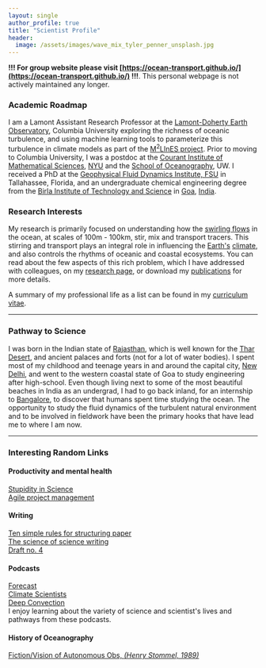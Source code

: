 ```yaml
---
layout: single
author_profile: true
title: "Scientist Profile"
header:
  image: /assets/images/wave_mix_tyler_penner_unsplash.jpg
---
```


**!!! For group website please visit [https://ocean-transport.github.io/](https://ocean-transport.github.io/) !!!**. This personal webpage is not actively maintained any longer. 

### Academic Roadmap
I am a Lamont Assistant Research Professor at the [Lamont-Doherty Earth Observatory](https://www.ldeo.columbia.edu/), Columbia University exploring the richness of oceanic turbulence, and using machine learning tools to parameterize this turbulence in climate models as part of the [M<sup>2</sup>LInES project](https://m2lines.github.io/). Prior to moving to Columbia University, I was a postdoc at the [Courant Institute of Mathematical Sciences][cims], [NYU][nyu] and the [School of Oceanography](https://www.ocean.washington.edu/), UW. I received a PhD at the [Geophysical Fluid Dynamics Institute, FSU][gfdi] in Tallahassee, Florida, and an undergraduate chemical engineering degree from the [Birla Institute of Technology and Science][bits] in [Goa](https://en.wikipedia.org/wiki/Goa), [India](https://en.wikipedia.org/wiki/India).

### Research Interests
My research is primarily focused on understanding how the [swirling flows](https://visibleearth.nasa.gov/view.php?id=77120) in the ocean, at scales of 100m - 100km, stir, mix and transport tracers. This stirring and transport plays an integral role in influencing the [Earth's](https://www.youtube.com/watch?v=P5_GlAOCHyE) [climate](https://www.ipcc.ch/reports/), and also controls the rhythms of oceanic and coastal ecosystems. You can read about the few aspects of this rich problem, which I have addressed with colleagues, on my [research page](/research/), or download my [publications](/publications) for more details.

A summary of my professional life as a list can be found in my [curriculum vitae](/assets/documents/balwada_CV_mar_2022.pdf).

---

### Pathway to Science
I was born in the Indian state of [Rajasthan](https://en.wikipedia.org/wiki/Rajasthan), which is well known for the [Thar Desert](https://en.wikipedia.org/wiki/Thar_Desert), and ancient palaces and forts (not for a lot of water bodies). I spent most of my childhood and teenage years in and around the capital city, [New Delhi](https://en.wikipedia.org/wiki/New_Delhi), and went to the western coastal state of Goa to study engineering after high-school. Even though living next to some of the most beautiful beaches in India as an undergrad, I had to go back inland, for an internship to [Bangalore](http://www.cmmacs.ernet.in/), to discover that humans spent time studying the ocean. The opportunity to study the fluid dynamics of the turbulent natural environment and to be involved in fieldwork have been the primary hooks that have lead me to where I am now.

[cims]: https://caos.cims.nyu.edu/
[nyu]: https://cims.nyu.edu/
[gfdi]: https://gfdi.fsu.edu/
[bits]: https://www.bits-pilani.ac.in/Goa/

---

### Interesting Random Links

#### Productivity and mental health
[Stupidity in Science](https://jcs.biologists.org/content/joces/121/11/1771.full.pdf)  
[Agile project management](https://www.nature.com/articles/d41586-019-01184-9)  

#### Writing  
[Ten simple rules for structuring paper](https://journals.plos.org/ploscompbiol/article?id=10.1371/journal.pcbi.1005619)  
[The science of science writing](https://www.americanscientist.org/blog/the-long-view/the-science-of-scientific-writing)  
[Draft no. 4](https://www.newyorker.com/magazine/2013/04/29/draft-no-4)  

#### Podcasts  
[Forecast](https://forecastpod.org/)  
[Climate Scientists](https://www.danjonesocean.com/#podcast)  
[Deep Convection](https://deep-convection.org/)  
I enjoy learning about the variety of science and scientist's lives and pathways from these podcasts.  

#### History of Oceanography   
[Fiction/Vision of Autonomous Obs, *(Henry Stommel, 1989)*](https://tos.org/oceanography/article/the-slocum-mission)  
